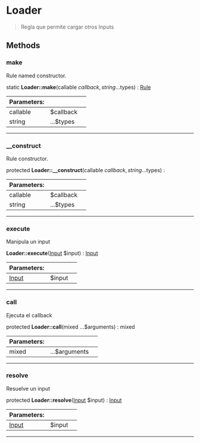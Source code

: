 
                                                                                                                                            
    
# Loader


> Regla que permite cargar otros Inputs
>
> 








## Methods

### make
Rule named constructor.


static **Loader::make**(callable $callback, string ...$types) : [Rule](../../../../Rule.md)


|Parameters: | | |
| --- | --- | --- |
|callable |$callback |  |
|string |...$types |  |

---


### __construct
Rule constructor.


protected **Loader::__construct**(callable $callback, string ...$types) : 


|Parameters: | | |
| --- | --- | --- |
|callable |$callback |  |
|string |...$types |  |

---


### execute
Manipula un input


**Loader::execute**([Input](../../../../Input.md) $input) : [Input](../../../../Input.md)


|Parameters: | | |
| --- | --- | --- |
|[Input](../../../../Input.md) |$input |  |

---


### call
Ejecuta el callback


protected **Loader::call**(mixed ...$arguments) : mixed


|Parameters: | | |
| --- | --- | --- |
|mixed |...$arguments |  |

---


### resolve
Resuelve un input


protected **Loader::resolve**([Input](../../../../Input.md) $input) : [Input](../../../../Input.md)


|Parameters: | | |
| --- | --- | --- |
|[Input](../../../../Input.md) |$input |  |

---


                                                                                                                                                                                                                                                                                                                                                                                                            
    
                                                                                                                                                                                                                                                                             
                